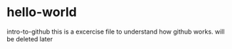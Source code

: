 # hello-world
intro-to-github
this is a excercise file to understand how github works. 
will be deleted later
